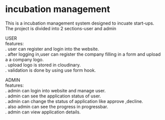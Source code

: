 # incubation management

This is a incubation management system designed  to incuate start-ups.<br/>
The project is divided into 2 sections-user and admin<br/>

USER<br/>
features:<br/>
. user can register and login into the website.<br/>
. after logging in,user can register the company filling in a form and upload a a company logo.<br/>
. upload logo is stored in cloudinary.<br/>
. validation is done by using use form hook.<br/>

ADMIN<br/>
features:<br/>
. admin can login into website and manage user.<br/>
. admin can see the application status of user.<br/>
. admin can change the status of application like approve ,decline.<br/>
. also admin can see the progress in progressbar.<br/>
. admin can view application details.<br/>